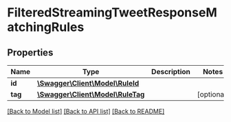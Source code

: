 # FilteredStreamingTweetResponseMatchingRules

## Properties
Name | Type | Description | Notes
------------ | ------------- | ------------- | -------------
**id** | [**\Swagger\Client\Model\RuleId**](RuleId.md) |  | 
**tag** | [**\Swagger\Client\Model\RuleTag**](RuleTag.md) |  | [optional] 

[[Back to Model list]](../../README.md#documentation-for-models) [[Back to API list]](../../README.md#documentation-for-api-endpoints) [[Back to README]](../../README.md)

